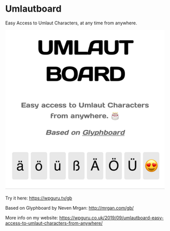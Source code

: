 # Umlautboard

Easy Access to Umlaut Characters, at any time from anywhere.

![screenshot](Umlaut-Board-TN.jpg)

Try it here: https://wpguru.tv/gb

Based on Glyphboard by Neven Mrgan: http://mrgan.com/gb/

More info on my website: https://wpguru.co.uk/2019/09/umlautboard-easy-access-to-umlaut-characters-from-anywhere/
